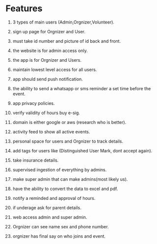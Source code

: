 # Features

1. 3 types of main users (Admin,Orgnizer,Volunteer).

1. sign up page for Orgnizer and User.

1. must take id number and picture of id back and front.

1. the website is for admin access only.

1. the app is for Orgnizer and Users.

1. maintain lowest level access for all users.

1. app should send push notification.

1. the ability to send a whatsapp or sms reminder a set time before the event.

1. app privacy policies.

1. verify validity of hours buy e-sig.

1. domain is either google or aws (research who is better).

1. activity feed to show all active events.

1. personal space for users and Orgnizer to track details.

1. add tags for users like (Distinguished User Mark, dont accept again).

1. take insurance details.

1. supervised ingestion of everything by admins.

1. make super admin that can make admins(most likely us).

1. have the ability to convert the data to excel and pdf.

1. notify a reminded and approval of hours.

1. if underage ask for parent details.

1. web access admin and super admin.

1. Orgnizer can see name sex and phone number.

1. orgnizer has final say on who joins and event.
